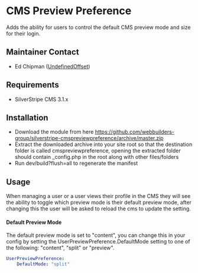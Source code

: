 CMS Preview Preference
=================
Adds the ability for users to control the default CMS preview mode and size for their login.

## Maintainer Contact
* Ed Chipman ([UndefinedOffset](https://github.com/UndefinedOffset))

## Requirements
* SilverStripe CMS 3.1.x


## Installation
* Download the module from here https://github.com/webbuilders-group/silverstripe-cmspreviewpreference/archive/master.zip
* Extract the downloaded archive into your site root so that the destination folder is called cmspreviewpreference, opening the extracted folder should contain _config.php in the root along with other files/folders
* Run dev/build?flush=all to regenerate the manifest


## Usage
When managing a user or a user views their profile in the CMS they will see the ability to toggle which preview mode is their default preview mode, after changing this the user will be asked to reload the cms to update the setting.

#### Default Preview Mode
The default preview mode is set to "content", you can change this in your config by setting the UserPreviewPreference.DefaultMode setting to one of the following: "content", "split" or "preview".

```yml
UserPreviewPreference:
    DefaultMode: "split"
```
